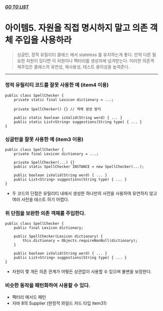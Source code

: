 ##### [GO TO LIST](../README.md)

# 아이템5. 자원을 직접 명시하지 말고 의존 객체 주입을 사용하라
> 싱글턴, 정적 유틸리티 클래스 에서 stateless 를 유지하는게 좋다. 만약 다른 필요한 자원이 있다면 
이 자원이나 팩터리를 생성자에 넘겨받는다. 이러한 의존객체주입은 클래스의 유연성, 재사용성, 테스트 용이성을 높여준다.

-----

### 정적 유릴리티 코드를 잘못 사용한 예 (item4 이용)
```$xslt
public class SpellChecker {
    private static final Lexicon dictionary = ...;
    
    private SpellChecker() {} // 객체 생성 방지
    
    public static boolean isValid(String word) { ... }
    public static List<String> suggestions(String type) { ... }
}
```

### 싱글턴을 잘못 사용한 예 (item3 이용)
```$xslt
public class SpellChecker {
    private final Lexicon dictionary = ...;
    
    private SpellChecker(...) {}
    public static SpellChecker INSTANCE = new SpellChecker(...);
    
    public boolean isValid(String word) { ... }
    public List<String> suggestions(String type) { ... } 
}
```
- 두 코드의 단점은 유틸리티 내에서 생성한 하나만의 사전을 사용하여 유연하지 않고 여러 사전을 테스트 하기 어렵다.

### 위 단점을 보완한 의존 객체를 주입한다.
```$xslt
public class SpellChecker {
    public final Lexicon dictionary;
    
    public SpellChecker(Lexicon dictionary) {
        this.dictionary = Objects.requireNonNull(dictionary);
    }
    
    public boolean isValid(String word) { ... }
    public List<String> suggestions(String type) { ... }
}

```
- 자원이 몇 개든 의존 관계가 어떻든 상관없이 사용할 수 있으며 불변을 보장한다.

### 비슷한 동작을 패턴화하여 사용할 수 있다.
- 팩터리 메서드 패턴
- 자바 8의 Supplier<T> (한정적 와일드 카드 타입 item31)
